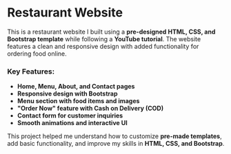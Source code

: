 # Restaurant Website  
This is a restaurant website I built using a **pre-designed HTML, CSS, and Bootstrap template** while following a **YouTube tutorial**. The website features a clean and responsive design with added functionality for ordering food online.  

### Key Features:  
- **Home, Menu, About, and Contact pages**  
- **Responsive design with Bootstrap**  
- **Menu section with food items and images**  
- **"Order Now" feature with Cash on Delivery (COD)**  
- **Contact form for customer inquiries**  
- **Smooth animations and interactive UI**  

This project helped me understand how to customize **pre-made templates**, add basic functionality, and improve my skills in **HTML, CSS, and Bootstrap**.
